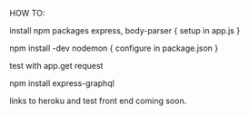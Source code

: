 HOW TO:

install npm packages express, body-parser {
    setup in app.js
}


npm install -dev nodemon {
    configure in package.json
}

test with app.get request

npm install express-graphql

links to heroku and test front end coming soon.